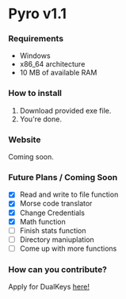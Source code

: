 # Pyro v1.1

### Requirements
- Windows
- x86_64 architecture
- 10 MB of available RAM

### How to install
1. Download provided exe file.
2. You're done.

### Website
Coming soon.

### Future Plans / Coming Soon
- [x] Read and write to file function
- [x] Morse code translator
- [x] Change Credentials
- [x] Math function
- [ ] Finish stats function
- [ ] Directory maniuplation
- [ ] Come up with more functions

### How can you contribute?
Apply for DualKeys [here!](https://dualkeys.ml/apply)